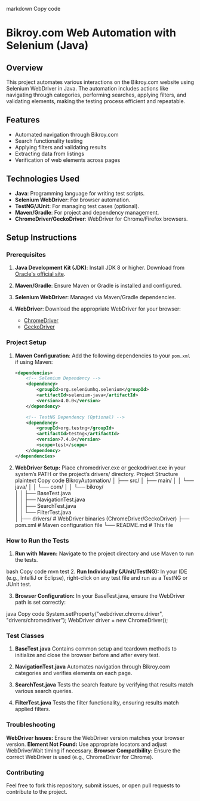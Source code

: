 markdown
Copy code
# Bikroy.com Web Automation with Selenium (Java)

## Overview

This project automates various interactions on the Bikroy.com website using Selenium WebDriver in Java. The automation includes actions like navigating through categories, performing searches, applying filters, and validating elements, making the testing process efficient and repeatable.

## Features

- Automated navigation through Bikroy.com
- Search functionality testing
- Applying filters and validating results
- Extracting data from listings
- Verification of web elements across pages

## Technologies Used

- **Java**: Programming language for writing test scripts.
- **Selenium WebDriver**: For browser automation.
- **TestNG/JUnit**: For managing test cases (optional).
- **Maven/Gradle**: For project and dependency management.
- **ChromeDriver/GeckoDriver**: WebDriver for Chrome/Firefox browsers.

## Setup Instructions

### Prerequisites

1. **Java Development Kit (JDK)**: Install JDK 8 or higher. Download from [Oracle's official site](https://www.oracle.com/java/technologies/javase-downloads.html).
   
2. **Maven/Gradle**: Ensure Maven or Gradle is installed and configured.

3. **Selenium WebDriver**: Managed via Maven/Gradle dependencies.

4. **WebDriver**: Download the appropriate WebDriver for your browser:
   - [ChromeDriver](https://sites.google.com/a/chromium.org/chromedriver/downloads)
   - [GeckoDriver](https://github.com/mozilla/geckodriver/releases)

### Project Setup

1. **Maven Configuration**:
   Add the following dependencies to your `pom.xml` if using Maven:

   ```xml
   <dependencies>
       <!-- Selenium Dependency -->
       <dependency>
           <groupId>org.seleniumhq.selenium</groupId>
           <artifactId>selenium-java</artifactId>
           <version>4.0.0</version>
       </dependency>

       <!-- TestNG Dependency (Optional) -->
       <dependency>
           <groupId>org.testng</groupId>
           <artifactId>testng</artifactId>
           <version>7.4.0</version>
           <scope>test</scope>
       </dependency>
   </dependencies>
2. **WebDriver Setup:** Place chromedriver.exe or geckodriver.exe in your system’s PATH or the project’s drivers/ directory.
Project Structure
plaintext
Copy code
BikroyAutomation/
│
├── src/
│   ├── main/
│   │   └── java/
│   │       └── com/
│   │           └── bikroy/               
│   │               ├── BaseTest.java     
│   │               ├── NavigationTest.java  
│   │               ├── SearchTest.java      
│   │               └── FilterTest.java      
│
├── drivers/              # WebDriver binaries (ChromeDriver/GeckoDriver)
├── pom.xml               # Maven configuration file
└── README.md             # This file
### How to Run the Tests
1. **Run with Maven:** Navigate to the project directory and use Maven to run the tests.

bash
Copy code
mvn test
2. **Run Individually (JUnit/TestNG):** In your IDE (e.g., IntelliJ or Eclipse), right-click on any test file and run as a TestNG or JUnit test.

3. **Browser Configuration:** In your BaseTest.java, ensure the WebDriver path is set correctly:

java
Copy code
System.setProperty("webdriver.chrome.driver", "drivers/chromedriver");
WebDriver driver = new ChromeDriver();
### Test Classes
1. **BaseTest.java**
Contains common setup and teardown methods to initialize and close the browser before and after every test.

2. **NavigationTest.java**
Automates navigation through Bikroy.com categories and verifies elements on each page.

3. **SearchTest.java**
Tests the search feature by verifying that results match various search queries.

4. **FilterTest.java**
Tests the filter functionality, ensuring results match applied filters.

### Troubleshooting
**WebDriver Issues:** Ensure the WebDriver version matches your browser version.
**Element Not Found:** Use appropriate locators and adjust WebDriverWait timing if necessary.
**Browser Compatibility:** Ensure the correct WebDriver is used (e.g., ChromeDriver for Chrome).
### Contributing
Feel free to fork this repository, submit issues, or open pull requests to contribute to the project.
